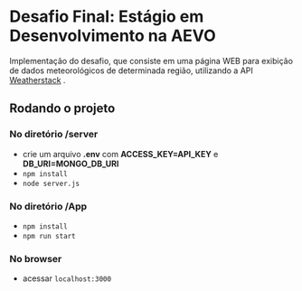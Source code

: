 # Desafio Final: Estágio em Desenvolvimento na AEVO
Implementação do desafio, que consiste em uma página WEB para exibição de dados meteorológicos de determinada região, utilizando a API [Weatherstack](https://weatherstack.com/) .

## Rodando o projeto
### No diretório **/server**
* crie um arquivo **.env** com **ACCESS_KEY=API_KEY** e **DB_URI=MONGO_DB_URI**
* `npm install`
* `node server.js`
	
### No diretório **/App**
* `npm install`
* `npm run start`
	
### No **browser**
* acessar `localhost:3000`
